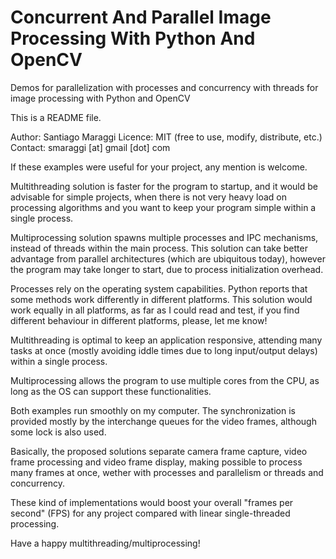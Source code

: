 # Concurrent And Parallel Image Processing With Python And OpenCV
Demos for parallelization with processes and concurrency with threads for image processing with Python and OpenCV

This is a README file.

Author: Santiago Maraggi
Licence: MIT (free to use, modify, distribute, etc.)
Contact: smaraggi [at] gmail [dot] com

If these examples were useful for your project, any mention is welcome.

Multithreading solution is faster for the program to startup, and it 
would be  advisable for simple projects, when there is not very heavy 
load on processing algorithms and you want to keep your program simple
within a single process.

Multiprocessing solution spawns multiple processes and IPC mechanisms, 
instead of threads within the main process. This solution can take better 
advantage from parallel architectures (which are ubiquitous today), however 
the program may take longer to start, due to process initialization overhead.

Processes rely on the operating system capabilities. Python reports that
some methods work differently in different platforms. This solution would
work equally in all platforms, as far as I could read and test, if you find
different behaviour in different platforms, please, let me know!

Multithreading is optimal to keep an application responsive, attending
many tasks at once (mostly avoiding iddle times due to long input/output 
delays) within a single process.

Multiprocessing allows the program to use multiple cores from the CPU, 
as long as the OS can support these functionalities.

Both examples run smoothly on my computer. The synchronization is provided
mostly by the interchange queues for the video frames, although some lock is 
also used. 

Basically, the proposed solutions separate camera frame capture, video frame 
processing and video frame display, making possible to process many frames
at once, wether with processes and parallelism or threads and concurrency.

These kind of implementations would boost your overall "frames per second" (FPS)
for any project compared with linear single-threaded processing.

Have a happy multithreading/multiprocessing!